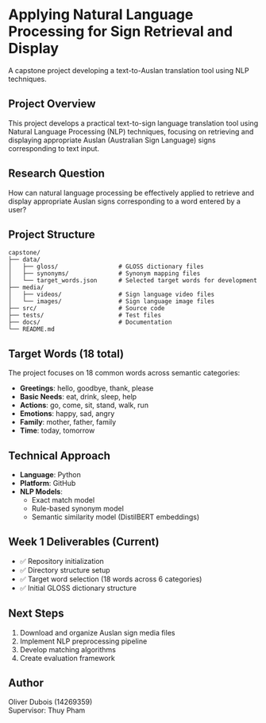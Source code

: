 # Applying Natural Language Processing for Sign Retrieval and Display

A capstone project developing a text-to-Auslan translation tool using NLP techniques.

## Project Overview

This project develops a practical text-to-sign language translation tool using Natural Language Processing (NLP) techniques, focusing on retrieving and displaying appropriate Auslan (Australian Sign Language) signs corresponding to text input.

## Research Question

How can natural language processing be effectively applied to retrieve and display appropriate Auslan signs corresponding to a word entered by a user?

## Project Structure

```
capstone/
├── data/
│   ├── gloss/                 # GLOSS dictionary files
│   ├── synonyms/              # Synonym mapping files
│   └── target_words.json      # Selected target words for development
├── media/
│   ├── videos/                # Sign language video files
│   └── images/                # Sign language image files
├── src/                       # Source code
├── tests/                     # Test files
├── docs/                      # Documentation
└── README.md
```

## Target Words (18 total)

The project focuses on 18 common words across semantic categories:
- **Greetings**: hello, goodbye, thank, please
- **Basic Needs**: eat, drink, sleep, help
- **Actions**: go, come, sit, stand, walk, run
- **Emotions**: happy, sad, angry
- **Family**: mother, father, family
- **Time**: today, tomorrow

## Technical Approach

- **Language**: Python
- **Platform**: GitHub
- **NLP Models**:
  - Exact match model
  - Rule-based synonym model
  - Semantic similarity model (DistilBERT embeddings)

## Week 1 Deliverables (Current)

- ✅ Repository initialization
- ✅ Directory structure setup
- ✅ Target word selection (18 words across 6 categories)
- ✅ Initial GLOSS dictionary structure

## Next Steps

1. Download and organize Auslan sign media files
2. Implement NLP preprocessing pipeline
3. Develop matching algorithms
4. Create evaluation framework

## Author

Oliver Dubois (14269359)  
Supervisor: Thuy Pham